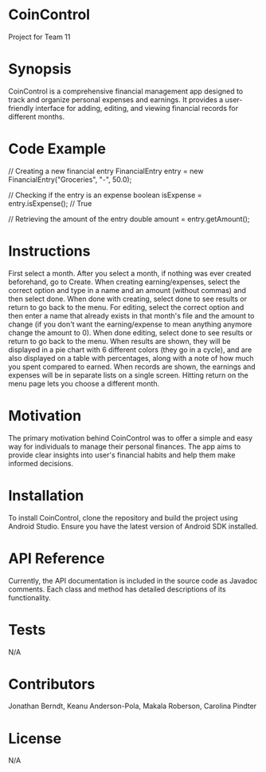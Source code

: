 # CoinControl
Project for Team 11

# Synopsis
CoinControl is a comprehensive financial management app designed to track and organize personal expenses and earnings. It provides a user-friendly interface for adding, editing, and viewing financial records for different months.

# Code Example
// Creating a new financial entry
FinancialEntry entry = new FinancialEntry("Groceries", "-", 50.0);

// Checking if the entry is an expense
boolean isExpense = entry.isExpense(); // True

// Retrieving the amount of the entry
double amount = entry.getAmount();

# Instructions
First select a month. After you select a month, if nothing was ever created beforehand, go to Create. When creating earning/expenses, select the correct option and type in a name and an amount (without commas) and then select done. When done with creating, select done to see results or return to go back to the menu. For editing, select the correct option and then enter a name that already exists in that month's file and the amount to change (if you don't want the earning/expense to mean anything anymore change the amount to 0). When done editing, select done to see results or return to go back to the menu. When results are shown, they will be displayed in a pie chart with 6 different colors (they go in a cycle), and are also displayed on a table with percentages, along with a note of how much you spent compared to earned. When records are shown, the earnings and expenses will be in separate lists on a single screen. Hitting return on the menu page lets you choose a different month.

# Motivation
The primary motivation behind CoinControl was to offer a simple and easy way for individuals to manage their personal finances. The app aims to provide clear insights into user's financial habits and help them make informed decisions.

# Installation 
To install CoinControl, clone the repository and build the project using Android Studio. Ensure you have the latest version of Android SDK installed.

# API Reference
Currently, the API documentation is included in the source code as Javadoc comments. Each class and method has detailed descriptions of its functionality.

# Tests
N/A

# Contributors
Jonathan Berndt, Keanu Anderson-Pola, Makala Roberson, Carolina Pindter

# License
N/A
